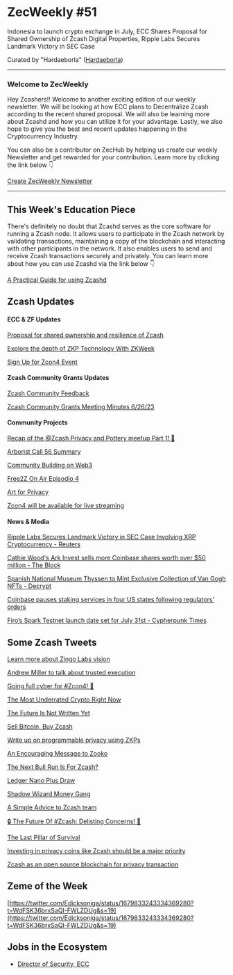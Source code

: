 # ZecWeekly #51

Indonesia to launch crypto exchange in July, ECC Shares Proposal for Shared Ownership of Zcash Digital Properties, Ripple Labs Secures Landmark Victory in SEC Case 


Curated by "Hardaeborla" ([Hardaeborla](https://twitter.com/ayanlajaadebola))

---

### Welcome to ZecWeekly

Hey Zcashers!! Welcome to another exciting edition of our weekly newsletter. We will be looking at how ECC plans to Decentralize Zcash according to the recent shared proposal. We will also be learning more about Zcashd and how you can utilize it for your advantage. Lastly, we also hope to give you the best and recent updates happening  in the Cryptocurrency Industry. 

You can also be a contributor on ZecHub by helping us create our weekly Newsletter and get rewarded for your contribution. Learn more by clicking the link below 👇

[Create ZecWeekly Newsletter](https://wiki.zechub.xyz/ZecWeekly-newsletter) 

---

## This Week's Education Piece 

There's definitely no doubt that Zcashd serves as the core software for running a Zcash node. It allows users to participate in the Zcash network by validating transactions, maintaining a copy of the blockchain and interacting with other participants in the network. It also enables users to send and receive Zcash transactions securely and privately. You can learn more about how you can use Zcashd via the link below 👇

[A Practical Guide for using Zcashd](https://youtu.be/KNhd1KC0Bqk) 

## Zcash Updates


#### ECC & ZF Updates

[Proposal for shared ownership and resilience of Zcash](https://twitter.com/ElectricCoinCo/status/1679572893305372679?t=ahuDAvyvppsBdg9Sj_Ra_A&s=19) 

[Explore the depth of ZKP Technology With ZKWeek](https://twitter.com/ZcashFoundation/status/1678445802581024769?t=otJIJIHYbDrTfxQW4xw5mA&s=19) 

[Sign Up for Zcon4 Event](https://twitter.com/ZcashFoundation/status/1678445800643338262?t=iJ_BXfiXXUGhPyhknDXODA&s=19) 



#### Zcash Community Grants Updates

[Zcash Community Feedback](https://twitter.com/bethinbrooklyn/status/1678834532580053010?t=pAo1dTHLhzyhGFzL0jJeTw&s=19) 

[Zcash Community Grants Meeting Minutes 6/26/23](https://forum.zcashcommunity.com/t/zcash-community-grants-meeting-minutes-6-26-23/44994) 



#### Community Projects

[Recap of the @Zcash Privacy and Pottery meetup Part 1! 🎨](https://twitter.com/mad_paiement/status/1679254991960432640?t=usNlDt8N6Y72R5OpXdhU0A&s=19) 

[Arborist Call 56 Summary](https://twitter.com/zksquirrel/status/1679728791202004992?t=qWJOUA2osFzyTg4tgJQ7-Q&s=19) 

[Community Building on Web3](https://twitter.com/ZFAVClub/status/1679837468810436608?t=0y3Q-NaIxZjqA86mqFF7jw&s=19) 

[Free2Z On Air Episodio 4](https://twitter.com/zcashesp/status/1679935041407729665?t=iAN2yHfgurftZG_IcZlHoA&s=19) 

[Art for Privacy](https://twitter.com/andresmandolin/status/1678922478150643714?t=kMFaWXAvQYhaxQie-DejIQ&s=19) 

[Zcon4 will be available for live streaming](https://twitter.com/ZFAVClub/status/1679943815786897410?t=JJZtbLswYR80UmvZEHJeJw&s=19) 




#### News & Media

[Ripple Labs Secures Landmark Victory in SEC Case Involving XRP Cryptocurrency - Reuters](https://www.reuters.com/legal/us-judge-says-sec-lawsuit-vs-ripple-labs-can-proceed-trial-some-claims-2023-07-13/) 

[Cathie Wood's Ark Invest sells more Coinbase shares worth over $50 million - The Block](https://www.theblock.co/post/239769/ark-invest-coinbase-sells-cathie-wood) 

[Spanish National Museum Thyssen to Mint Exclusive Collection of Van Gogh NFTs - Decrypt](https://decrypt.co/148582/olyverse-and-thyssen-museum-bring-van-gogh-masterpiecemetaverse) 

[Coinbase pauses staking services in four US states following regulators’ orders](https://cointelegraph.com/news/coinbase-pauses-staking-services-following-regulators-orders) 

[Firo’s Spark Testnet launch date set for July 31st - Cypherpunk Times](https://www.cypherpunktimes.com/unveiling-spark-public-testnet-launch-date-confirmed/)



## Some Zcash Tweets

[Learn more about Zingo Labs vision](https://twitter.com/ZingoLabs/status/1679476199406354435?t=6wMw3wQQUAhO5RgPtylEWQ&s=19)

[Andrew Miller to talk about trusted execution](https://twitter.com/CryptoLoungeExp/status/1679457237759062017?t=iYbOZRoZ0ONbJ33YA9611A&s=19) 

[Going full cyber for #Zcon4! 🤖](https://twitter.com/ZFAVClub/status/1680287329796206592?t=xoFeJ0uq0Sh0YmU5jy9THg&s=19)

[The Most Underrated Crypto Right Now](https://twitter.com/ZcashRussia/status/1680201743462694912?t=J85LDLW_vuEhStDAuv-u2g&s=19) 

[The Future Is Not Written Yet](https://twitter.com/zcashesp/status/1679973008830615553?t=ACeK_LM3hw2_WRPU2vx4FQ&s=19) 

[Sell Bitcoin, Buy Zcash](https://twitter.com/ZforZcash/status/1680253017101041665?t=Zu48as0fU4DCdNlsmWKxUg&s=19) 

[Write up on programmable privacy using ZKPs](https://twitter.com/iansagstette/status/1679501805095460864?t=XneuP7lPj93wdsk9JrOv-Q&s=19) 

[An Encouraging Message to Zooko](https://twitter.com/zooko/status/1680013354142670848?t=CDMQXQwUjwY01IO9diaCXQ&s=19) 

[The Next Bull Run Is For Zcash?](https://twitter.com/zkSnak3/status/1679813827209179137?t=kwMd5pqA-U6jwog7LDJhOg&s=19) 

[Ledger Nano Plus Draw](https://twitter.com/zcashbrazil/status/1680319685856837632?t=yaCVp_SxOu6y9qUuFoE7aw&s=19) 

[Shadow Wizard Money Gang](https://twitter.com/zksquirrel/status/1679154284833787905?t=XdYRlzD8_uRLDXflqPX1UA&s=19) 

[A Simple Advice to Zcash team](https://twitter.com/ErnieLune/status/1680261706956800004?t=Bsmj-Z-GQonqTXGyaH10YA&s=19) 

[🔒 The Future Of #Zcash: Delisting Concerns! 💙](https://twitter.com/CryptoCharged/status/1679234179060453376?t=OVF6qs_7pE3tXDQ9cG7FbA&s=19) 

[The Last Pillar of Survival](https://twitter.com/Zcashovich/status/1680213146357706753?t=-OUiikLJdD2IakkhGssJ1A&s=19) 

[Investing in privacy coins like Zcash should be a major priority](https://twitter.com/XRPathologist/status/1680324367836938241?t=jvaeoHbj-ICp1ndB53aj4Q&s=19) 

[Zcash as an open source blockchain for privacy transaction](https://twitter.com/ModularCrypto/status/1679143590835159040?t=q0sGOqrRvYuRFoUq4s95Aw&s=19) 



## Zeme of the Week

[https://twitter.com/Edicksonjga/status/1679833243334369280?t=WdFSK36brxSaQI-FWLZDUg&s=19](https://twitter.com/Edicksonjga/status/1679833243334369280?t=WdFSK36brxSaQI-FWLZDUg&s=19) 

## Jobs in the Ecosystem

- [Director of Security, ECC](https://apply.workable.com/electric-coin-company/j/E68A4C20E2/)
